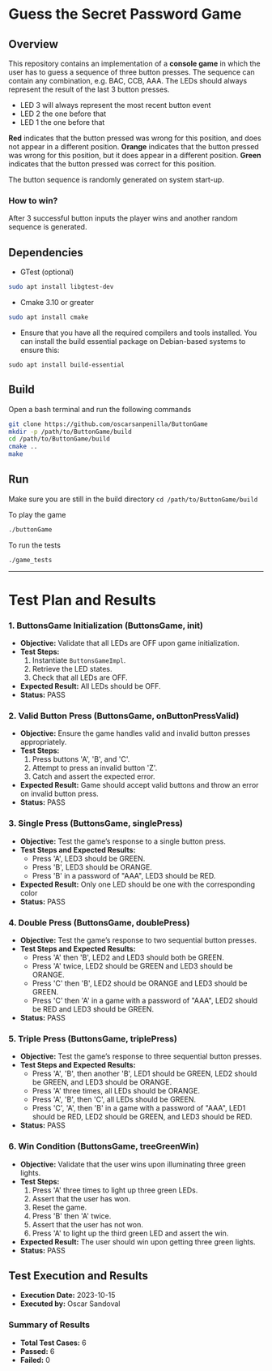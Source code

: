 # Guess the Secret Password Game
## Overview
This repository contains an implementation of a **console game** in which the user has to guess a sequence of three button presses.
The sequence can contain any combination, e.g. BAC, CCB, AAA.
The LEDs should always represent the result of the last 3 button presses.
* LED 3 will always represent the most recent button event
* LED 2 the one before that
* LED 1 the one before that

**Red** indicates that the button pressed was wrong for this position, and does not appear in a different position.
**Orange** indicates that the button pressed was wrong for this position, but it does appear in a different position.
**Green** indicates that the button pressed was correct for this position.

The button sequence is randomly generated on system start-up.

### How to win?
After 3 successful button inputs the player wins and another random sequence is generated.


## Dependencies
* GTest (optional)
```bash
sudo apt install libgtest-dev
```
* Cmake 3.10 or greater
```bash
sudo apt install cmake
```
* Ensure that you have all the required compilers and tools installed. You can install the build essential package on Debian-based systems to ensure this:
```
sudo apt install build-essential
```

## Build
Open a bash terminal and run the following commands
```bash
git clone https://github.com/oscarsanpenilla/ButtonGame
mkdir -p /path/to/ButtonGame/build
cd /path/to/ButtonGame/build
cmake ..
make
```
## Run
Make sure you are still in the build directory `cd /path/to/ButtonGame/build`

To play the game
```bash
./buttonGame
```

To run the tests
```bash
./game_tests
```

---
# Test Plan and Results
### 1. ButtonsGame Initialization (ButtonsGame, init)
- **Objective:** Validate that all LEDs are OFF upon game initialization.
- **Test Steps:**
   1. Instantiate `ButtonsGameImpl`.
   2. Retrieve the LED states.
   3. Check that all LEDs are OFF.
- **Expected Result:** All LEDs should be OFF.
- **Status:** PASS

### 2. Valid Button Press (ButtonsGame, onButtonPressValid)
- **Objective:** Ensure the game handles valid and invalid button presses appropriately.
- **Test Steps:**
   1. Press buttons 'A', 'B', and 'C'.
   2. Attempt to press an invalid button 'Z'.
   3. Catch and assert the expected error.
- **Expected Result:** Game should accept valid buttons and throw an error on invalid button press.
- **Status:** PASS

### 3. Single Press (ButtonsGame, singlePress)
- **Objective:** Test the game’s response to a single button press.
- **Test Steps and Expected Results:**
   - Press 'A', LED3 should be GREEN.
   - Press 'B', LED3 should be ORANGE.
   - Press 'B' in a password of "AAA", LED3 should be RED.
- **Expected Result:** Only one LED should be one with the corresponding color
- **Status:** PASS

### 4. Double Press (ButtonsGame, doublePress)
- **Objective:** Test the game’s response to two sequential button presses.
- **Test Steps and Expected Results:**
   - Press 'A' then 'B', LED2 and LED3 should both be GREEN.
   - Press 'A' twice, LED2 should be GREEN and LED3 should be ORANGE.
   - Press 'C' then 'B', LED2 should be ORANGE and LED3 should be GREEN.
   - Press 'C' then 'A' in a game with a password of "AAA", LED2 should be RED and LED3 should be GREEN.
- **Status:** PASS

### 5. Triple Press (ButtonsGame, triplePress)
- **Objective:** Test the game’s response to three sequential button presses.
- **Test Steps and Expected Results:**
   - Press 'A', 'B', then another 'B', LED1 should be GREEN, LED2 should be GREEN, and LED3 should be ORANGE.
   - Press 'A' three times, all LEDs should be ORANGE.
   - Press 'A', 'B', then 'C', all LEDs should be GREEN.
   - Press 'C', 'A', then 'B' in a game with a password of "AAA", LED1 should be RED, LED2 should be GREEN, and LED3 should be RED.
- **Status:** PASS

### 6. Win Condition (ButtonsGame, treeGreenWin)
- **Objective:** Validate that the user wins upon illuminating three green lights.
- **Test Steps:**
   1. Press 'A' three times to light up three green LEDs.
   2. Assert that the user has won.
   3. Reset the game.
   4. Press 'B' then 'A' twice.
   5. Assert that the user has not won.
   6. Press 'A' to light up the third green LED and assert the win.
- **Expected Result:** The user should win upon getting three green lights.
- **Status:** PASS

## Test Execution and Results
- **Execution Date:** 2023-10-15
- **Executed by:** Oscar Sandoval

### Summary of Results
- **Total Test Cases:** 6
- **Passed:** 6
- **Failed:** 0

